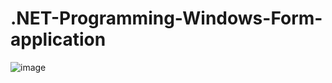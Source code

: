 # .NET-Programming-Windows-Form-application

![image](https://user-images.githubusercontent.com/75691955/118148692-70191f80-b3d6-11eb-8c2b-e628396489c8.png)
